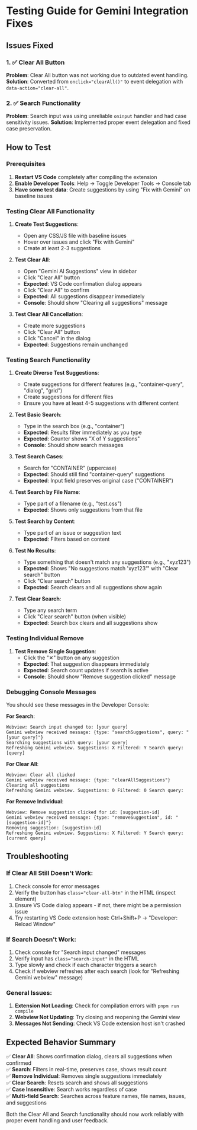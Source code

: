 # Testing Guide for Gemini Integration Fixes

## Issues Fixed

### 1. ✅ Clear All Button
**Problem**: Clear All button was not working due to outdated event handling.
**Solution**: Converted from `onclick="clearAll()"` to event delegation with `data-action="clear-all"`.

### 2. ✅ Search Functionality  
**Problem**: Search input was using unreliable `oninput` handler and had case sensitivity issues.
**Solution**: Implemented proper event delegation and fixed case preservation.

## How to Test

### Prerequisites
1. **Restart VS Code** completely after compiling the extension
2. **Enable Developer Tools**: Help → Toggle Developer Tools → Console tab
3. **Have some test data**: Create suggestions by using "Fix with Gemini" on baseline issues

### Testing Clear All Functionality

1. **Create Test Suggestions**:
   - Open any CSS/JS file with baseline issues
   - Hover over issues and click "Fix with Gemini" 
   - Create at least 2-3 suggestions

2. **Test Clear All**:
   - Open "Gemini AI Suggestions" view in sidebar
   - Click "Clear All" button
   - **Expected**: VS Code confirmation dialog appears 
   - Click "Clear All" to confirm
   - **Expected**: All suggestions disappear immediately
   - **Console**: Should show "Clearing all suggestions" message

3. **Test Clear All Cancellation**:
   - Create more suggestions
   - Click "Clear All" button
   - Click "Cancel" in the dialog
   - **Expected**: Suggestions remain unchanged

### Testing Search Functionality

1. **Create Diverse Test Suggestions**:
   - Create suggestions for different features (e.g., "container-query", "dialog", "grid")
   - Create suggestions for different files
   - Ensure you have at least 4-5 suggestions with different content

2. **Test Basic Search**:
   - Type in the search box (e.g., "container")
   - **Expected**: Results filter immediately as you type
   - **Expected**: Counter shows "X of Y suggestions"
   - **Console**: Should show search messages

3. **Test Search Cases**:
   - Search for "CONTAINER" (uppercase)
   - **Expected**: Should still find "container-query" suggestions
   - **Expected**: Input field preserves original case ("CONTAINER")

4. **Test Search by File Name**:
   - Type part of a filename (e.g., "test.css")
   - **Expected**: Shows only suggestions from that file

5. **Test Search by Content**:
   - Type part of an issue or suggestion text
   - **Expected**: Filters based on content

6. **Test No Results**:
   - Type something that doesn't match any suggestions (e.g., "xyz123")
   - **Expected**: Shows "No suggestions match 'xyz123'" with "Clear search" button
   - Click "Clear search" button
   - **Expected**: Search clears and all suggestions show again

7. **Test Clear Search**:
   - Type any search term
   - Click "Clear search" button (when visible)
   - **Expected**: Search box clears and all suggestions show

### Testing Individual Remove

1. **Test Remove Single Suggestion**:
   - Click the "✕" button on any suggestion
   - **Expected**: That suggestion disappears immediately
   - **Expected**: Search count updates if search is active
   - **Console**: Should show "Remove suggestion clicked" message

### Debugging Console Messages

You should see these messages in the Developer Console:

**For Search**:
```
Webview: Search input changed to: [your query]
Gemini webview received message: {type: "searchSuggestions", query: "[your query]"}
Searching suggestions with query: [your query]
Refreshing Gemini webview. Suggestions: X Filtered: Y Search query: [query]
```

**For Clear All**:
```
Webview: Clear all clicked
Gemini webview received message: {type: "clearAllSuggestions"}
Clearing all suggestions
Refreshing Gemini webview. Suggestions: 0 Filtered: 0 Search query: 
```

**For Remove Individual**:
```
Webview: Remove suggestion clicked for id: [suggestion-id]
Gemini webview received message: {type: "removeSuggestion", id: "[suggestion-id]"}
Removing suggestion: [suggestion-id]
Refreshing Gemini webview. Suggestions: X Filtered: Y Search query: [current query]
```

## Troubleshooting

### If Clear All Still Doesn't Work:
1. Check console for error messages
2. Verify the button has `class="clear-all-btn"` in the HTML (inspect element)
3. Ensure VS Code dialog appears - if not, there might be a permission issue
4. Try restarting VS Code extension host: Ctrl+Shift+P → "Developer: Reload Window"

### If Search Doesn't Work:
1. Check console for "Search input changed" messages
2. Verify input has `class="search-input"` in the HTML
3. Type slowly and check if each character triggers a search
4. Check if webview refreshes after each search (look for "Refreshing Gemini webview" message)

### General Issues:
1. **Extension Not Loading**: Check for compilation errors with `pnpm run compile`
2. **Webview Not Updating**: Try closing and reopening the Gemini view
3. **Messages Not Sending**: Check VS Code extension host isn't crashed

## Expected Behavior Summary

✅ **Clear All**: Shows confirmation dialog, clears all suggestions when confirmed  
✅ **Search**: Filters in real-time, preserves case, shows result count  
✅ **Remove Individual**: Removes single suggestions immediately  
✅ **Clear Search**: Resets search and shows all suggestions  
✅ **Case Insensitive**: Search works regardless of case  
✅ **Multi-field Search**: Searches across feature names, file names, issues, and suggestions  

Both the Clear All and Search functionality should now work reliably with proper event handling and user feedback.